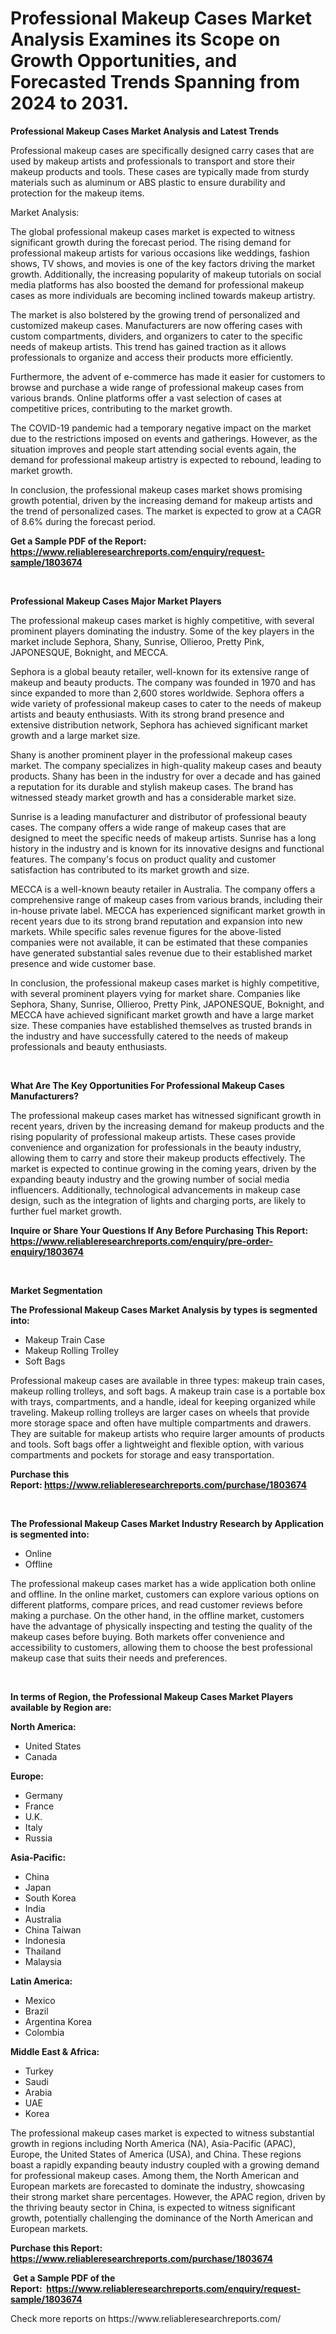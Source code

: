 <p><h1>Professional Makeup Cases Market Analysis Examines its Scope on Growth Opportunities, and Forecasted Trends Spanning from 2024 to 2031.</h1></p><p><strong>Professional Makeup Cases Market Analysis and Latest Trends</strong></p>
<p><p>Professional makeup cases are specifically designed carry cases that are used by makeup artists and professionals to transport and store their makeup products and tools. These cases are typically made from sturdy materials such as aluminum or ABS plastic to ensure durability and protection for the makeup items.</p><p>Market Analysis:</p><p>The global professional makeup cases market is expected to witness significant growth during the forecast period. The rising demand for professional makeup artists for various occasions like weddings, fashion shows, TV shows, and movies is one of the key factors driving the market growth. Additionally, the increasing popularity of makeup tutorials on social media platforms has also boosted the demand for professional makeup cases as more individuals are becoming inclined towards makeup artistry.</p><p>The market is also bolstered by the growing trend of personalized and customized makeup cases. Manufacturers are now offering cases with custom compartments, dividers, and organizers to cater to the specific needs of makeup artists. This trend has gained traction as it allows professionals to organize and access their products more efficiently.</p><p>Furthermore, the advent of e-commerce has made it easier for customers to browse and purchase a wide range of professional makeup cases from various brands. Online platforms offer a vast selection of cases at competitive prices, contributing to the market growth.</p><p>The COVID-19 pandemic had a temporary negative impact on the market due to the restrictions imposed on events and gatherings. However, as the situation improves and people start attending social events again, the demand for professional makeup artistry is expected to rebound, leading to market growth.</p><p>In conclusion, the professional makeup cases market shows promising growth potential, driven by the increasing demand for makeup artists and the trend of personalized cases. The market is expected to grow at a CAGR of 8.6% during the forecast period.</p></p>
<p><strong>Get a Sample PDF of the Report:&nbsp; <a href="https://www.reliableresearchreports.com/enquiry/request-sample/1803674">https://www.reliableresearchreports.com/enquiry/request-sample/1803674</a></strong></p>
<p>&nbsp;</p>
<p><strong>Professional Makeup Cases Major Market Players</strong></p>
<p><p>The professional makeup cases market is highly competitive, with several prominent players dominating the industry. Some of the key players in the market include Sephora, Shany, Sunrise, Ollieroo, Pretty Pink, JAPONESQUE, Boknight, and MECCA.</p><p>Sephora is a global beauty retailer, well-known for its extensive range of makeup and beauty products. The company was founded in 1970 and has since expanded to more than 2,600 stores worldwide. Sephora offers a wide variety of professional makeup cases to cater to the needs of makeup artists and beauty enthusiasts. With its strong brand presence and extensive distribution network, Sephora has achieved significant market growth and a large market size.</p><p>Shany is another prominent player in the professional makeup cases market. The company specializes in high-quality makeup cases and beauty products. Shany has been in the industry for over a decade and has gained a reputation for its durable and stylish makeup cases. The brand has witnessed steady market growth and has a considerable market size.</p><p>Sunrise is a leading manufacturer and distributor of professional beauty cases. The company offers a wide range of makeup cases that are designed to meet the specific needs of makeup artists. Sunrise has a long history in the industry and is known for its innovative designs and functional features. The company's focus on product quality and customer satisfaction has contributed to its market growth and size.</p><p>MECCA is a well-known beauty retailer in Australia. The company offers a comprehensive range of makeup cases from various brands, including their in-house private label. MECCA has experienced significant market growth in recent years due to its strong brand reputation and expansion into new markets. While specific sales revenue figures for the above-listed companies were not available, it can be estimated that these companies have generated substantial sales revenue due to their established market presence and wide customer base.</p><p>In conclusion, the professional makeup cases market is highly competitive, with several prominent players vying for market share. Companies like Sephora, Shany, Sunrise, Ollieroo, Pretty Pink, JAPONESQUE, Boknight, and MECCA have achieved significant market growth and have a large market size. These companies have established themselves as trusted brands in the industry and have successfully catered to the needs of makeup professionals and beauty enthusiasts.</p></p>
<p>&nbsp;</p>
<p><strong>What Are The Key Opportunities For Professional Makeup Cases Manufacturers?</strong></p>
<p><p>The professional makeup cases market has witnessed significant growth in recent years, driven by the increasing demand for makeup products and the rising popularity of professional makeup artists. These cases provide convenience and organization for professionals in the beauty industry, allowing them to carry and store their makeup products effectively. The market is expected to continue growing in the coming years, driven by the expanding beauty industry and the growing number of social media influencers. Additionally, technological advancements in makeup case design, such as the integration of lights and charging ports, are likely to further fuel market growth.</p></p>
<p><strong>Inquire or Share Your Questions If Any Before Purchasing This Report: <a href="https://www.reliableresearchreports.com/enquiry/pre-order-enquiry/1803674">https://www.reliableresearchreports.com/enquiry/pre-order-enquiry/1803674</a></strong></p>
<p>&nbsp;</p>
<p><strong>Market Segmentation</strong></p>
<p><strong>The Professional Makeup Cases Market Analysis by types is segmented into:</strong></p>
<p><ul><li>Makeup Train Case</li><li>Makeup Rolling Trolley</li><li>Soft Bags</li></ul></p>
<p><p>Professional makeup cases are available in three types: makeup train cases, makeup rolling trolleys, and soft bags. A makeup train case is a portable box with trays, compartments, and a handle, ideal for keeping organized while traveling. Makeup rolling trolleys are larger cases on wheels that provide more storage space and often have multiple compartments and drawers. They are suitable for makeup artists who require larger amounts of products and tools. Soft bags offer a lightweight and flexible option, with various compartments and pockets for storage and easy transportation.</p></p>
<p><strong>Purchase this Report:&nbsp;<a href="https://www.reliableresearchreports.com/purchase/1803674">https://www.reliableresearchreports.com/purchase/1803674</a></strong></p>
<p>&nbsp;</p>
<p><strong>The Professional Makeup Cases Market Industry Research by Application is segmented into:</strong></p>
<p><ul><li>Online</li><li>Offline</li></ul></p>
<p><p>The professional makeup cases market has a wide application both online and offline. In the online market, customers can explore various options on different platforms, compare prices, and read customer reviews before making a purchase. On the other hand, in the offline market, customers have the advantage of physically inspecting and testing the quality of the makeup cases before buying. Both markets offer convenience and accessibility to customers, allowing them to choose the best professional makeup case that suits their needs and preferences.</p></p>
<p>&nbsp;</p>
<p><strong>In terms of Region, the Professional Makeup Cases Market Players available by Region are:</strong></p>
<p>
    <p> <strong> North America: </strong>
        <ul>
            <li>United States</li>
            <li>Canada</li>
        </ul>
        </p> 
    <p> <strong> Europe: </strong>
        <ul>
            <li>Germany</li>
            <li>France</li>
            <li>U.K.</li>
            <li>Italy</li>
            <li>Russia</li>
        </ul>
        </p> 
    <p> <strong> Asia-Pacific: </strong>
        <ul>
            <li>China</li>
            <li>Japan</li>
            <li>South Korea</li>
            <li>India</li>
            <li>Australia</li>
            <li>China Taiwan</li>
            <li>Indonesia</li>
            <li>Thailand</li>
            <li>Malaysia</li>
        </ul>
        </p> 
    <p> <strong> Latin America: </strong>
        <ul>
            <li>Mexico</li>
            <li>Brazil</li>
            <li>Argentina Korea</li>
            <li>Colombia</li>
        </ul>
        </p> 
    <p> <strong> Middle East & Africa: </strong>
        <ul>
            <li>Turkey</li>
            <li>Saudi</li>
            <li>Arabia</li>
            <li>UAE</li>
            <li>Korea</li>
        </ul>
    </p>
    </p>
<p><p>The professional makeup cases market is expected to witness substantial growth in regions including North America (NA), Asia-Pacific (APAC), Europe, the United States of America (USA), and China. These regions boast a rapidly expanding beauty industry coupled with a growing demand for professional makeup cases. Among them, the North American and European markets are forecasted to dominate the industry, showcasing their strong market share percentages. However, the APAC region, driven by the thriving beauty sector in China, is expected to witness significant growth, potentially challenging the dominance of the North American and European markets.</p></p>
<p><strong>Purchase this Report: <a href="https://www.reliableresearchreports.com/purchase/1803674">https://www.reliableresearchreports.com/purchase/1803674</a></strong></p>
<p>&nbsp;<strong>Get a Sample PDF of the Report:&nbsp;&nbsp;<a href="https://www.reliableresearchreports.com/enquiry/request-sample/1803674">https://www.reliableresearchreports.com/enquiry/request-sample/1803674</a></strong></p>
<p><strong></strong></p>
<p>Check more reports on https://www.reliableresearchreports.com/</p>